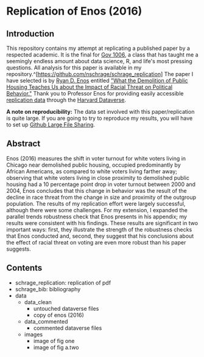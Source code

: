# Replication of Enos (2016)



## Introduction

This repository contains my attempt at replicating a published paper by a respected academic. It is the final for [Gov 1006](https://www.davidkane.info/files/gov_1006_spring_2020.html), a class that has taught me a seemingly endless amount about data science, R, and life's most pressing questions. All analysis for this paper is available in my repository.^[https://github.com/nschrage/schrage_replication] The paper I have selected is by [Ryan D. Enos](http://ryandenos.com/) entitled ["What the Demolition of Public Housing Teaches Us about the Impact of Racial Threat on Political Behavior."](https://onlinelibrary.wiley.com/doi/abs/10.1111/ajps.12156) Thank you to Professor Enos for providing easily accessible [replication data](http://dvn.iq.harvard.edu/dvn/dv/ajps) through the [Harvard Dataverse](https://dataverse.harvard.edu/).

**A note on reproducibility:** The data set involved with this paper/replication is quite large. If you are going to try to reproduce my results, you will have to set up [Github Large File Sharing](https://git-lfs.github.com/). 

## Abstract

Enos (2016) measures the shift in voter turnout for white voters living in Chicago near demolished public housing, occupied predominantly by African Americans, as compared to white voters living farther away; observing that white voters living in close proximity to demolished public housing had a 10 percentage point drop in voter turnout between 2000 and 2004, Enos concludes that this change in behavior was the result of the decline in race threat from the change in size and proximity of the outgroup population. The results of my replication effort were largely successful, although there were some challenges. For my extension, I expanded the parallel trends robustness check that Enos presents in his appendix; my results were consistent with his findings. These results are significant in two important ways: first, they illustrate the strength of the robustness checks that Enos conducted and, second, they suggest that his conclusions about the effect of racial threat on voting are even more robust than his paper suggests.

## Contents
* schrage_replication: replication of pdf
* schrage_bib: bibliography
* data 
  * data_clean
     * untouched dataverse files
     * copy of enos (2016)
  * data_commented
    * commented dataverse files
  * images
    * image of fig one
    * image of fig a.two




